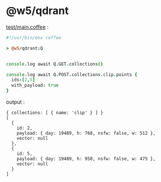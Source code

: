 [‼️]: ✏️README.mdt

# @w5/qdrant

[test/main.coffee](./test/main.coffee) :

```coffee
#!/usr/bin/env coffee

> @w5/qdrant:Q


console.log await Q.GET.collections()

console.log await Q.POST.collections.clip.points {
  ids:[2,5]
  with_payload: true
}
```

output :

```
{ collections: [ { name: 'clip' } ] }
[
  {
    id: 2,
    payload: { day: 19489, h: 768, nsfw: false, w: 512 },
    vector: null
  },
  {
    id: 5,
    payload: { day: 19489, h: 950, nsfw: false, w: 475 },
    vector: null
  }
]
```
